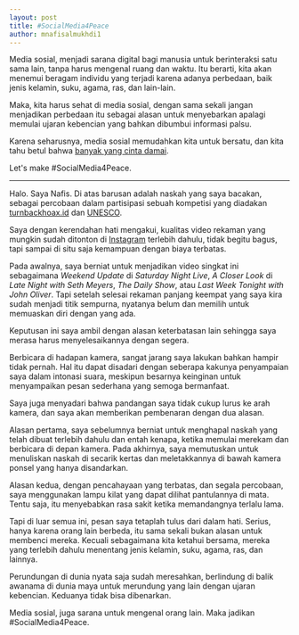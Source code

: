```yaml
---
layout: post
title: #SocialMedia4Peace
author: mnafisalmukhdi1
---
```

Media sosial, menjadi sarana digital bagi manusia untuk berinteraksi satu sama lain, tanpa harus mengenal ruang dan waktu. Itu berarti, kita akan menemui beragam individu yang terjadi karena adanya perbedaan, baik jenis kelamin, suku, agama, ras, dan lain-lain.

Maka, kita harus sehat di media sosial, dengan sama sekali jangan menjadikan perbedaan itu sebagai alasan untuk menyebarkan apalagi memulai ujaran kebencian yang bahkan dibumbui informasi palsu.

Karena seharusnya, media sosial memudahkan kita untuk bersatu, dan kita tahu betul bahwa [banyak yang cinta damai](https://youtu.be/RZaW_bq6wxo?t=46).

Let's make #SocialMedia4Peace.

***

Halo. Saya Nafis.
Di atas barusan adalah naskah yang saya bacakan, sebagai percobaan dalam partisipasi sebuah kompetisi yang diadakan [turnbackhoax.id](https://turnbackhoax.id) dan [UNESCO](https://unesco.org).

Saya dengan kerendahan hati mengakui, kualitas video rekaman yang mungkin sudah ditonton di [Instagram](https://instagram.com/mnafisalmukhdi1) terlebih dahulu, tidak begitu bagus, tapi sampai di situ saja kemampuan dengan biaya terbatas.

Pada awalnya, saya berniat untuk menjadikan video singkat ini sebagaimana *Weekend Update* di *Saturday Night Live*, *A Closer Look* di *Late Night with Seth Meyers*, *The Daily Show*, atau *Last Week Tonight with John Oliver*. Tapi setelah selesai rekaman panjang keempat yang saya kira sudah menjadi titik sempurna, nyatanya belum dan memilih untuk memuaskan diri dengan yang ada.

Keputusan ini saya ambil dengan alasan keterbatasan lain sehingga saya merasa harus menyelesaikannya dengan segera.

Berbicara di hadapan kamera, sangat jarang saya lakukan bahkan hampir tidak pernah. Hal itu dapat disadari dengan seberapa kakunya penyampaian saya dalam intonasi suara, meskipun besarnya keinginan untuk menyampaikan pesan sederhana yang semoga bermanfaat.

Saya juga menyadari bahwa pandangan saya tidak cukup lurus ke arah kamera, dan saya akan memberikan pembenaran dengan dua alasan.

Alasan pertama, saya sebelumnya berniat untuk menghapal naskah yang telah dibuat terlebih dahulu dan entah kenapa, ketika memulai merekam dan berbicara di depan kamera. Pada akhirnya, saya memutuskan untuk menuliskan naskah di secarik kertas dan meletakkannya di bawah kamera ponsel yang hanya disandarkan.

Alasan kedua, dengan pencahayaan yang terbatas, dan segala percobaan, saya menggunakan lampu kilat yang dapat dilihat pantulannya di mata. Tentu saja, itu menyebabkan rasa sakit ketika memandangnya terlalu lama.

Tapi di luar semua ini, pesan saya tetaplah tulus dari dalam hati. Serius, hanya karena orang lain berbeda, itu sama sekali bukan alasan untuk membenci mereka. Kecuali sebagaimana kita ketahui bersama, mereka yang terlebih dahulu menentang jenis kelamin, suku, agama, ras, dan lainnya.

Perundungan di dunia nyata saja sudah meresahkan, berlindung di balik awanama di dunia maya untuk merundung yang lain dengan ujaran kebencian. Keduanya tidak bisa dibenarkan.

Media sosial, juga sarana untuk mengenal orang lain. Maka jadikan #SocialMedia4Peace.
